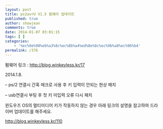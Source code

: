 ```yaml
---
layout: post
title: ps2avrU V1.5 펌웨어 업데이트
published: true
author: showjean
comments: true
date: 2014-01-07 03:01:15
tags: [ ]
categories:
    - '%ec%9e%90%eb%a3%8c%ec%8b%a4%ed%8e%8c%ec%9b%a8%ec%96%b4'
permalink: /376
---
```

펌웨어 링크 : http://blog.winkeyless.kr/17





2014.1.8.



&#8211; ps/2 연결시 간혹 매크로 사용 후 키 입력이 안되는 현상 패치

&#8211;&nbsp;usb연결시 부팅 후 첫 키 미입력 오류 다시 패치







윈도우즈 OS의 멀티미디어 키가 작동하지 않는 경우 아래 링크의 설명을 참고하여 드라이버 업데이트를 해주세요.



http://blog.winkeyless.kr/110